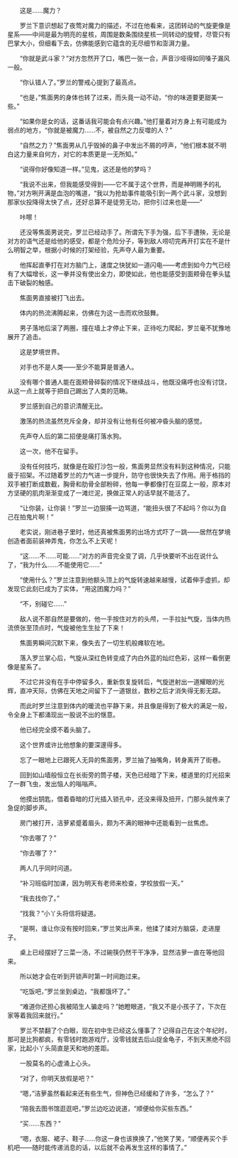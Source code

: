 　　这是……魔力？

　　罗兰下意识想起了夜莺对魔力的描述，不过在他看来，这团转动的气旋更像是星系——中间是最为明亮的星核，周围是数条围绕星核一同转动的旋臂，尽管只有巴掌大小，但细看下去，仿佛能感到它蕴含的无尽细节和澎湃力量。

　　“你就是武斗家？”对方忽然开了口，嘴巴一张一合，声音沙哑得如同嗓子漏风一般。

　　“你认错人了。”罗兰的警戒心提到了最高点。

　　“也是，”焦面男的身体也转了过来，而头竟一动不动，“你的味道要更甜美一些。”

　　“如果你是女的话，这番话我可能会有点兴趣。”他打量着对方身上有可能成为弱点的地方，“你就是被魔力……不，被自然之力反噬的人？”

　　“自然之力？”焦面男从几乎毁掉的鼻子中发出不屑的哼声，“他们根本就不明白这力量来自何方，对它的本质更是一无所知。”

　　“说得你好像知道一样。”见鬼，这还是他的梦吗？

　　“我说不出来，但我能感受得到——它不属于这个世界，而是神明赐予的礼物，”对方咧开满是血泡的嘴道，“我以为抢劫事件能吸引到一两个武斗家，没想到那家伙投降得太快了点，还好总算不是徒劳无功，把你引过来也是——”

　　咔嚓！

　　还没等焦面男说完，罗兰已经动手了。所谓先下手为强，后下手遭殃，无论是对方的语气还是给他的感受，都是个危险分子，等到敌人唠叨完再开打实在不是什么明智之举，根据小时候的打架经验，先声夺人最为重要。

　　他挥起直拳打在对方脑门上，速度之快犹如一道闪电——考虑到如今力气已经有了大幅增长，这一拳并没有使出全力，即使如此，他也能感受到面颊骨在拳头猛击下破裂的触感。

　　焦面男直接被打飞出去。

　　体内的热流沸腾起来，仿佛在为这一击而欢欣鼓舞。

　　男子落地后滚了两圈，撞在墙上才停止下来，正待吃力爬起，罗兰毫不犹豫地展开了追击。

　　这是梦境世界。

　　对手也不是人类——至少不能算是普通人。

　　没有哪个普通人能在面颊骨碎裂的情况下继续战斗，他既没痛呼也没有讨饶，从这一点上就等于把自己踢出了人类的范畴。

　　罗兰感到自己的意识清醒无比。

　　激荡的热流虽然充斥全身，却并没有让他有任何被冲昏头脑的感觉。

　　先声夺人后的第二招便是痛打落水狗。

　　这一次，他不在留手。

　　没有任何技巧，就像是在殴打沙包一般，焦面男显然没有料到这种情况，只能疲于招架。不过随着罗兰的力气进一步提升，防守也很快失去了作用。用于格挡的双手被打断成数截，胸骨和肋骨全部粉碎，他每一拳都像打在豆腐上一般，原本对方坚硬的肌肉渐渐变成了一滩烂泥，换做正常人的话早就不能活了。

　　“让你装，让你装！”罗兰一边狠揍一边骂道，“能扭头很了不起吗？你以为自己在拍鬼片啊！”

　　老实说，刚进巷子里时，他还真被焦面男的出场方式吓了一跳——居然在梦境创造者面前装神弄鬼，你怎么不上天呢！

　　“这……不……可能……”对方的声音完全变了调，几乎快要听不出在说什么了，“我为什么……不能使用它……”

　　“使用什么？”罗兰注意到他额头顶上的气旋转速越来越慢，试着伸手虚抓，却发现它此刻已成为了实体，“用这团魔力吗？”

　　“不，别碰它……”

　　敌人说不那自然是要做的，他一手按住对方的头颅，一手拉扯气旋，当体内热流偾张至顶点时，气旋被他生生扯了下来！

　　焦面男瞬间沉默下来，像失去了一切生机般瘫软在地。

　　落入罗兰掌心后，气旋从深红色转变成了内白外蓝的灿烂色彩，这样一看倒更像是星系了。

　　不过它并没有在手中停留多久，重新恢复旋转后，气旋迸射出一道耀眼的光辉，直冲天际，仿佛在天地之间留下了一道银丝，数秒之后才消失得无影无踪。

　　而此时罗兰注意到体内的暖流也平静下来，并且像是得到了极大的满足一般，令全身上下都涌现出一股说不出的惬意。

　　他已经完全摸不着头脑了。

　　这个世界或许比他想象的要深邃得多。

　　忘了一眼地上已跟死人无异的焦面男，罗兰抽了抽嘴角，转身离开了街巷。

　　回到如山墙般恒立在长街旁的筒子楼，天色已经暗了下来，楼道里的灯光招来了一群飞虫，发出恼人的嗡嗡声。

　　他摸出钥匙，借着昏暗的灯光插入锁孔中，还没来得及扭开，门那头就传来了急促的脚步声。

　　房门被打开，洁萝紧蹙着眉头，颇为不满的眼神中还能看到一丝焦虑。

　　“你去哪了？”

　　“你去哪了？”

　　两人几乎同时问道。

　　“补习班临时加课，因为明天有老师来检查，学校放假一天。”

　　“我去找你了。”

　　“找我？”小丫头将信将疑道。

　　“是啊，谁让你没有按时回来，”罗兰笑出声来，他揉了揉对方脑袋，走进屋子。

　　桌上已经摆好了三菜一汤，不过碗筷仍然干干净净，显然洁萝一直在等他回来。

　　所以她才会在听到开锁声时第一时间跑过来。

　　“吃饭吧，”罗兰坐到桌边，“我都饿坏了。”

　　“难道你还担心我被陌生人骗走吗？”她瞪眼道，“我又不是小孩子了，下次在家等着我回来就行。”

　　罗兰不禁翻了个白眼，现在初中生已经这么懂事了？记得自己在这个年纪时，那可是比狗都疯，有零钱时跑游戏厅，没零钱就去后山捉金龟子，不到天黑绝不回家，比起小丫头简直是天和地的差距。

　　一股莫名的心虚涌上心头。

　　“对了，你明天放假是吧？”

　　“嗯，”洁萝虽然看起来还有些生气，但神色已经缓和了许多，“怎么了？”

　　“陪我去图书馆逛逛吧，”罗兰边吃边说道，“顺便给你买些东西。”

　　“买……东西？”

　　“嗯，衣服、裙子、鞋子……你这一身也该换换了，”他笑了笑，“顺便再买个手机吧——随时能传递消息的话，以后就不会再发生这样的事情了。”
